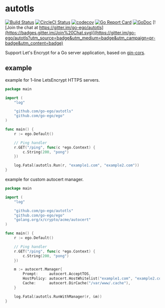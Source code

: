 # autotls

[![Build Status](https://travis-ci.org/go-ego/autotls.svg?branch=master)](https://travis-ci.org/ego-ego/autotls) 
[![CircleCI Status](https://circleci.com/gh/go-ego/cedar.svg?style=shield)](https://circleci.com/gh/go-ego/cedar)
[![codecov](https://codecov.io/gh/go-ego/cedar/branch/master/graph/badge.svg)](https://codecov.io/gh/go-ego/cedar)
[![Go Report Card](https://goreportcard.com/badge/github.com/go-ego/autotls)](https://goreportcard.com/report/github.com/go-ego/autotls)
[![GoDoc](https://godoc.org/github.com/go-ego/autotls?status.svg)](https://godoc.org/github.com/go-ego/autotls)
[![Join the chat at https://gitter.im/go-ego/autotls](https://badges.gitter.im/Join%20Chat.svg)](https://gitter.im/go-ego/autotls?utm_source=badge&utm_medium=badge&utm_campaign=pr-badge&utm_content=badge)

Support Let's Encrypt for a Go server application, based on [gin-cors](https://github.com/gin-gonic/autotls).

## example

example for 1-line LetsEncrypt HTTPS servers.

[embedmd]:# (example/example1.go go)
```go
package main

import (
	"log"

	"github.com/go-ego/autotls"
	"github.com/go-ego/ego"
)

func main() {
	r := ego.Default()

	// Ping handler
	r.GET("/ping", func(c *ego.Context) {
		c.String(200, "pong")
	})

	log.Fatal(autotls.Run(r, "example1.com", "example2.com"))
}
```

example for custom autocert manager.

[embedmd]:# (example/example2.go go)
```go
package main

import (
	"log"

	"github.com/go-ego/autotls"
	"github.com/go-ego/ego"
	"golang.org/x/crypto/acme/autocert"
)

func main() {
	r := ego.Default()

	// Ping handler
	r.GET("/ping", func(c *ego.Context) {
		c.String(200, "pong")
	})

	m := autocert.Manager{
		Prompt:     autocert.AcceptTOS,
		HostPolicy: autocert.HostWhitelist("example1.com", "example2.com"),
		Cache:      autocert.DirCache("/var/www/.cache"),
	}

	log.Fatal(autotls.RunWithManager(r, &m))
}
```
